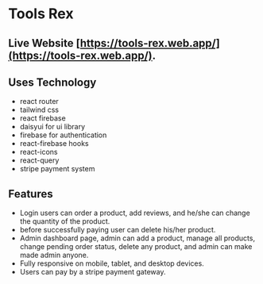 # Tools Rex

## Live Website [https://tools-rex.web.app/](https://tools-rex.web.app/).

## Uses Technology

- react router
- tailwind css
- react firebase
- daisyui for ui library
- firebase for authentication
- react-firebase hooks
- react-icons
- react-query
- stripe payment system

## Features

- Login users can order a product, add reviews, and he/she can change the quantity of the product.
- before successfully paying user can delete his/her product.
- Admin dashboard page, admin can add a product, manage all products, change pending order status, delete any product, and admin can make made admin anyone.
- Fully responsive on mobile, tablet, and desktop devices.
- Users can pay by a stripe payment gateway.
